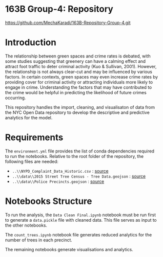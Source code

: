 # 163B Group-4: Repository
https://github.com/MechaKaradi/163B-Repository-Group-4.git
# Introduction
The relationship between green spaces and crime rates is debated, with some studies suggesting that greenery can have a calming effect and attract foot traffic to deter criminal activity (Kuo & Sullivan, 2001). However, the relationship is not always clear-cut and may be influenced by various factors. In certain contexts, green spaces may even increase crime rates by providing cover for criminal activity or attracting individuals more likely to engage in crime. 
Understanding the factors that may have contributed to the crime would be helpful in predicting the likelihood of future crimes occurring. 

This repository handles the import, cleaning, and visualisaton of data from the NYC Open Data repository to develop the descriptive and predictive analytics for the model.

# Requirements
The `environment.yml` file provides the list of conda dependencies required to run the notebooks. 
Relative to the root folder of the repository, the following files are needed: 
- `..\\NYPD_Complaint_Data_Historic.csv` : [source](https://data.cityofnewyork.us/Public-Safety/NYPD-Complaint-Data-Historic/qgea-i56i)
- `..\\data\\2015 Street Tree Census - Tree Data.geojson` : [source](https://data.cityofnewyork.us/Environment/2015-Street-Tree-Census-Tree-Data/pi5s-9p35)
- `..\\data\\Police Precincts.geojson` : [source](https://data.cityofnewyork.us/Public-Safety/Police-Precincts/78dh-3ptz)

# Notebooks Structure
To run the analysis, the `Data Clean Final.ipynb` notebook must be run first to generate a `data.pickle` file with cleaned data. This file serves as input to the other notebooks.

The `count_trees.ipynb` notebook file generates reduced analytics for the number of trees in each precinct. 

The remaining notebooks generate visualisations and analytics. 